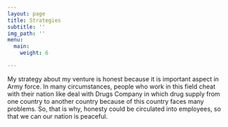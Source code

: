 ```yaml
---
layout: page
title: Strategies
subtitle: ''
img_path: ''
menu:
  main:
    weight: 6

---
```

My strategy about my venture is honest because it is important aspect in Army force. In many circumstances, people who work in this field cheat with their nation like deal with Drugs Company in which drug supply from one country to another country because of this country faces many problems. So, that is why, honesty could be circulated into employees, so that we can our nation is peaceful.